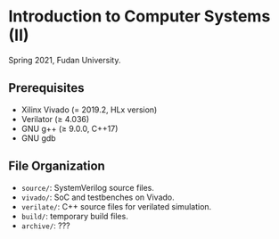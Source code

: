 # Introduction to Computer Systems (II)

Spring 2021, Fudan University.

## Prerequisites

* Xilinx Vivado (= 2019.2, HLx version)
* Verilator (≥ 4.036)
* GNU g++ (≥ 9.0.0, C++17)
* GNU gdb

## File Organization

* `source/`: SystemVerilog source files.
* `vivado/`: SoC and testbenches on Vivado.
* `verilate/`: C++ source files for verilated simulation.
* `build/`: temporary build files.
* `archive/`: ???
